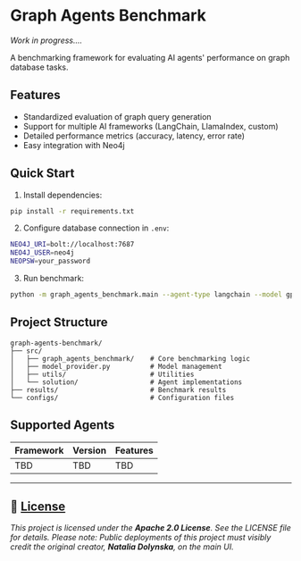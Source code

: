 # Graph Agents Benchmark 
_Work in progress...._

A benchmarking framework for evaluating AI agents' performance on graph database tasks.

## Features

- Standardized evaluation of graph query generation
- Support for multiple AI frameworks (LangChain, LlamaIndex, custom)
- Detailed performance metrics (accuracy, latency, error rate)
- Easy integration with Neo4j

## Quick Start

1. Install dependencies:

```bash
pip install -r requirements.txt
```

2. Configure database connection in `.env`:

```bash
NEO4J_URI=bolt://localhost:7687
NEO4J_USER=neo4j
NEOPSW=your_password
```

3. Run benchmark:

```bash
python -m graph_agents_benchmark.main --agent-type langchain --model gpt-4
```

## Project Structure

```
graph-agents-benchmark/
├── src/
│   ├── graph_agents_benchmark/    # Core benchmarking logic
│   ├── model_provider.py          # Model management
│   ├── utils/                     # Utilities
│   └── solution/                  # Agent implementations
├── results/                       # Benchmark results
└── configs/                       # Configuration files
```

## Supported Agents

| Framework | Version | Features |
|-----------|---------|----------|
| TBD       | TBD     | TBD      |

------

## 📄 [License](LICENSE.txt)

_This project is licensed under the **Apache 2.0 License**. See the LICENSE file for details.
Please note: Public deployments of this project must visibly credit the original creator, **Natalia Dolynska**, on the
main UI._

